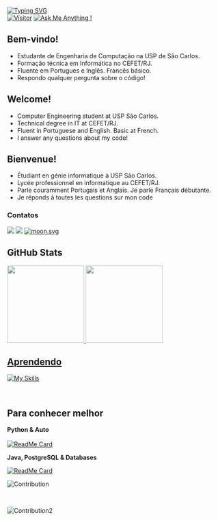 [![Typing SVG](https://readme-typing-svg.herokuapp.com/?lines=Hello+World!;Olá+Mundo!;Bonjour+Monde!;&size=15&color=158fad&duration=4500&font=consolas)](https://git.io/typing-svg) <br>
[![Visitor](https://visitor-badge.laobi.icu/badge?page_id=ala-r-f.ala-r-f)](https://github.com/ala-r-f) [![Ask Me Anything !](https://img.shields.io/badge/Ask%20me-anything-1abc9c.svg)](https://GitHub.com/ala-r-f)
## Bem-vindo!
<ul>
  <li>Estudante de Engenharia de Computação na USP de São Carlos.
  <li>Formação técnica em Informática no CEFET/RJ.
  <li>Fluente em Portugues e Inglês. Francês básico. 
  <li>Respondo qualquer pergunta sobre o código!
</ul>

## Welcome!

<ul>
  <li>Computer Engineering student at USP São Carlos.
  <li>Technical degree in IT at CEFET/RJ.
  <li>Fluent in Portuguese and English. Basic at French.
  <li>I answer any questions about my code!
</ul>

## Bienvenue!

<ul>
  <li>Étudiant en génie informatique à USP São Carlos.
  <li>Lycée professionnel en informatique au CEFET/RJ.
  <li>Parle couramment Portugais et Anglais. Je parle Français débutante.
  <li> Je réponds à toutes les questions sur mon code
</ul>

### Contatos
<div>
  <a href="https://www.linkedin.com/in/alana-rodrigues-franzen-b23959238/" target="_blank"><img src="https://img.shields.io/badge/-LinkedIn-%230077B5?style=for-the-badge&logo=linkedin&logoColor=white"></a>  
  <a href="mailto:alana.franzen@aluno.cefet-rj.br"><img src="https://img.shields.io/badge/Microsoft_Outlook-0078D4?style=for-the-badge&logo=microsoft-outlook&logoColor=white"></a>
  <a href="https://moon-svg.minung.dev">
    <img src="https://moon-svg.minung.dev/moon.svg?size=30&theme=basic" alt="moon.svg" />
  </a>
</div> 

## GitHub Stats
<div align="left">
  <a href="https://github.com/Ala-R-F">
  <img height="180em" src="https://github-readme-stats.vercel.app/api?username=Ala-R-F&show_icons=true&theme=tokyonight&include_all_commits=true&count_private=true&bg_color=DEG,1a1b27,443754"/>
  <img height="180em" src="https://github-readme-stats.vercel.app/api/top-langs/?username=Ala-R-F&layout=compact&langs_count=8&theme=tokyonight"/>
</div>
  
## Aprendendo
  
 [![My Skills](https://skillicons.dev/icons?i=py,html,css,php,c,cpp,java,js,ts,postgres,graphql,sequelize)](https://skillicons.dev)
 
 </br>
 
 ## Para conhecer melhor
 
**Python & Auto**
 </br></br>
 [![ReadMe Card](https://github-readme-stats.vercel.app/api/pin/?username=ala-r-f&repo=auto-screenshot)](https://github.com/ala-r-f/auto-screenshot) </br>
 
**Java, PostgreSQL & Databases**

 [![ReadMe Card](https://github-readme-stats.vercel.app/api/pin/?username=LuisHTVRS&repo=BD_Estacoes-Met)](https://github.com/LuisHTVRS/BD_Estacoes-Met)
 
 ![Contribution](https://github-readme-activity-graph.cyclic.app/graph?username=ala-r-f&theme=react-dark&custom_title=My%20(awesome)%20commits&hide_border=true&area=true)

 </br>
 
 ![Contribution2](http://github-profile-summary-cards.vercel.app/api/cards/profile-details?username=ala-r-f&theme=2077)
